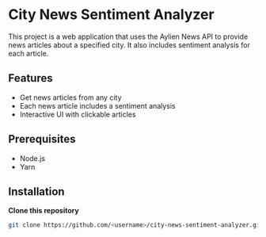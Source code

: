 # City News Sentiment Analyzer

This project is a web application that uses the Aylien News API to provide news articles about a specified city. It also includes sentiment analysis for each article.

## Features
- Get news articles from any city
- Each news article includes a sentiment analysis
- Interactive UI with clickable articles

## Prerequisites
- Node.js
- Yarn

## Installation

**Clone this repository**

```bash
git clone https://github.com/<username>/city-news-sentiment-analyzer.git
